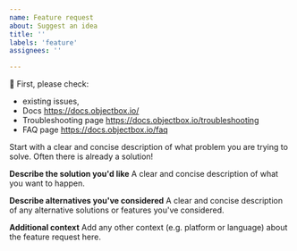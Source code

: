 ```yaml
---
name: Feature request
about: Suggest an idea
title: ''
labels: 'feature'
assignees: ''

---
```


:rotating_light: First, please check:
 - existing issues,
 - Docs https://docs.objectbox.io/
 - Troubleshooting page https://docs.objectbox.io/troubleshooting
 - FAQ page https://docs.objectbox.io/faq

Start with a clear and concise description of what problem you are trying to solve.
Often there is already a solution! 

**Describe the solution you'd like**
A clear and concise description of what you want to happen.

**Describe alternatives you've considered**
A clear and concise description of any alternative solutions or features you've considered.

**Additional context**
Add any other context (e.g. platform or language) about the feature request here.
